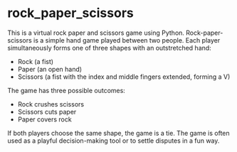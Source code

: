 # rock_paper_scissors
This is a virtual rock paper and scissors game using Python.
Rock-paper-scissors is a simple hand game played between two people. Each player simultaneously forms one of three shapes with an outstretched hand:
- Rock (a fist)
- Paper (an open hand)
- Scissors (a fist with the index and middle fingers extended, forming a V)

The game has three possible outcomes:
- Rock crushes scissors
- Scissors cuts paper
- Paper covers rock

If both players choose the same shape, the game is a tie. The game is often used as a playful decision-making tool or to settle disputes in a fun way.
